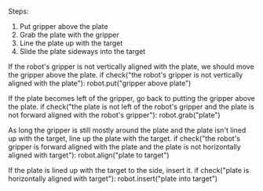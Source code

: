 

Steps:
1. Put gripper above the plate
2. Grab the plate with the gripper
3. Line the plate up with the target
4. Slide the plate sideways into the target

If the robot's gripper is not vertically aligned with the plate, we should move the gripper above the plate.
if check("the robot's gripper is not vertically aligned with the plate"):
        robot.put("gripper above plate")

If the plate becomes left of the gripper, go back to putting the gripper above the plate.
if check("the plate is not left of the robot's gripper and the plate is not forward aligned with the robot's gripper"):
        robot.grab("plate")

As long the gripper is still mostly around the plate and the plate isn't lined up with the target, line up the plate with the target.
if check("the robot's gripper is forward aligned with the plate and the plate is not horizontally aligned with target"):
        robot.align("plate to target")

If the plate is lined up with the target to the side, insert it.
if check("plate is horizontally aligned with target"):
        robot.insert("plate into target")